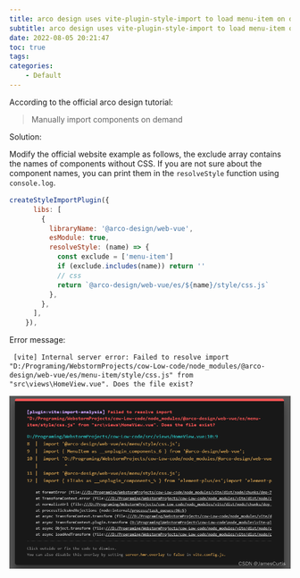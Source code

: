 ```yaml
---
title: arco design uses vite-plugin-style-import to load menu-item on demand and reports an error css not found
subtitle: arco design uses vite-plugin-style-import to load menu-item on demand and reports an error css not found
date: 2022-08-05 20:21:47
toc: true
tags: 
categories: 
    - Default
---
```


According to the official arco design tutorial:

> Manually import components on demand

Solution:

Modify the official website example as follows, the exclude array contains the names of components without CSS. If you are not sure about the component names, you can print them in the `resolveStyle` function using `console.log`.

```javascript
createStyleImportPlugin({
      libs: [
        {
          libraryName: '@arco-design/web-vue',
          esModule: true,
          resolveStyle: (name) => {
            const exclude = ['menu-item']
            if (exclude.includes(name)) return ''
            // css
            return `@arco-design/web-vue/es/${name}/style/css.js`
          },
        },
      ],
    }),
```


Error message:

```
 [vite] Internal server error: Failed to resolve import "D:/Programing/WebstormProjects/cow-Low-code/node_modules/@arco-design/web-vue/es/menu-item/style/css.js" from "src\views\HomeView.vue". Does the file exist?
```

![16936515375371693651537473.png](https://raw.githubusercontent.com/james-curtis/blog-img/img/img/16936515375371693651537473.png)